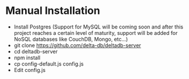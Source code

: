 Manual Installation
===
* Install Postgres (Support for MySQL will be coming soon and after this project reaches a certain level of maturity, support will be added for NoSQL databases like CouchDB, Mongo, etc...)
* git clone https://github.com/delta-db/deltadb-server
* cd deltadb-server
* npm install
* cp config-default.js config.js
* Edit config.js